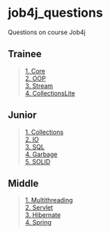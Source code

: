 # job4j_questions
Questions on course Job4j

## Trainee
>[1. Core](Core.md)  
>[2. OOP](OOP.md)  
>[3. Stream](stream.md)  
>[4. CollectionsLite](CollectionsLite.md)  

## Junior
>[1. Collections](Collections.md)  
>[2. IO](io.md)  
>[3. SQL](SQL.md)  
>[4. Garbage](Garbage.md)  
>[5. SOLID](SOLID.md)  

## Middle
>[1. Multithreading](Multithreading.md)  
>[2. Servlet](Servlet.md)  
>[3. Hibernate](Hibernate.md)  
>[4. Spring](Spring.md)
